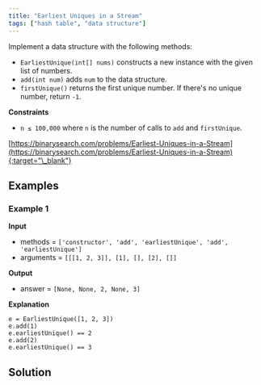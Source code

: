 ```yaml
---
title: "Earliest Uniques in a Stream"
tags: ["hash table", "data structure"]
---
```


Implement a data structure with the following methods:

- `EarliestUnique(int[] nums)` constructs a new instance with the given list of numbers.
- `add(int num)` adds `num` to the data structure.
- `firstUnique()` returns the first unique number. If there's no unique number, return `-1`.

**Constraints**

- `n ≤ 100,000` where `n` is the number of calls to `add` and `firstUnique`.

[https://binarysearch.com/problems/Earliest-Uniques-in-a-Stream](https://binarysearch.com/problems/Earliest-Uniques-in-a-Stream){:target="\_blank"}

## Examples

### Example 1

**Input**

- methods = `['constructor', 'add', 'earliestUnique', 'add', 'earliestUnique']`
- arguments = `[[[1, 2, 3]], [1], [], [2], []]`

**Output**

- answer = `[None, None, 2, None, 3]`

**Explanation**

```
e = EarliestUnique([1, 2, 3])
e.add(1)
e.earliestUnique() == 2
e.add(2)
e.earliestUnique() == 3
```

## Solution

<script src="https://gist.github.com/yaeba/16da7be5123724fcf6eccc25581cef5a.js?file=Earliest-Uniques-in-a-Stream.py"></script>
